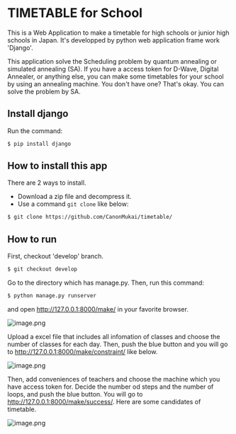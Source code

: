 # TIMETABLE for School
This is a Web Application to make a timetable for high schools or junior high schools in Japan. It's developped by python web application frame work 'Django'.

This application solve the Scheduling problem by quantum annealing or simulated annealing (SA). If you have a access token for D-Wave, Digital Annealer, or anything else, you can make some timetables for your school by using an annealing machine. You don't have one? That's okay. You can solve the problem by SA.  

## Install django
Run the command:

~~~bash
$ pip install django
~~~

## How to install this app
There are 2 ways to install.
* Download a zip file and decompress it.
* Use a command ```git clone``` like below:

~~~bash
$ git clone https://github.com/CanonMukai/timetable/
~~~

## How to run
First, checkout 'develop' branch.

~~~bash
$ git checkout develop
~~~

Go to the directory which has manage.py.
Then, run this command:

~~~bash
$ python manage.py runserver
~~~

and open http://127.0.0.1:8000/make/ in your favorite browser.

![image.png](https://qiita-image-store.s3.ap-northeast-1.amazonaws.com/0/682620/02531d08-446c-97cf-262f-40e6f798bf1b.png)

Upload a excel file that includes all infomation of classes and choose the number of classes for each day.
Then, push the blue button and you will go to http://127.0.0.1:8000/make/constraint/ like below.

![image.png](https://qiita-image-store.s3.ap-northeast-1.amazonaws.com/0/682620/f0d54002-e8f5-9ab6-c303-b4fc49ac8e8d.png)

Then, add conveniences of teachers and choose the machine which you have access token for. Decide the number od steps and the number of loops, and push the blue button. You will go to http://127.0.0.1:8000/make/success/. Here are some candidates of timetable.

![image.png](https://qiita-image-store.s3.ap-northeast-1.amazonaws.com/0/682620/a27ed0ea-8351-5a0a-2a74-c14311d8ec12.png)
